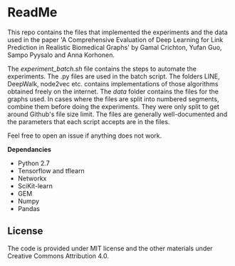 # ReadMe

This repo contains the files that implemented the experiments and the data used in the paper 'A Comprehensive Evaluation 
of Deep Learning for Link Prediction in Realistic Biomedical Graphs' by Gamal Crichton, Yufan Guo, Sampo Pyysalo and Anna Korhonen.

The *experiment_batch.sh* file contains the steps to automate the experiments. The .py files are used in the batch script. The folders LINE, DeepWalk, node2vec etc. contains implementations of those algorithms obtained freely on the internet. The *data* folder contains the files for the graphs used. In cases where the files are split into numbered segments, combine them before doing the experiments. They were only split to get around Github's file size limit.
The files are generally well-documented and the parameters that each script accepts are in the files.

Feel free to open an issue if anything does not work.

**Dependancies**

+ Python 2.7
+ Tensorflow and tflearn
+ Networkx
+ SciKit-learn
+ GEM
+ Numpy
+ Pandas

## License
The code is provided under MIT license and the other materials under Creative Commons Attribution 4.0. 
